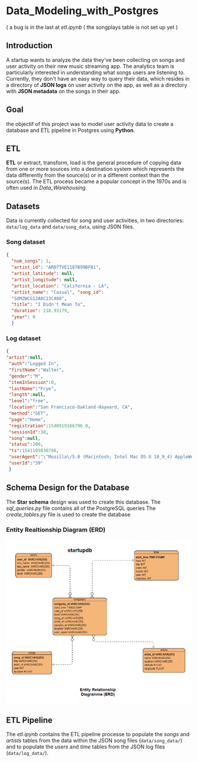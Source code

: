 # Data_Modeling_with_Postgres
( a bug is in the last at _etl.ipynb_ ( the songplays table is not set up yet )
## Introduction
A startup wants to analyze the data they've been collecting on songs and user activity on their new music streaming app. The analytics team is particularly interested in understanding what songs users are listening to. Currently, they don't have an easy way to query their data, which resides in a directory of __JSON logs__ on user activity on the app, as well as a directory with __JSON metadata__ on the songs in their app. 

## Goal
the objectif of this project was to model user activity data to create a database and ETL pipeline in Postgres using __Python__.

## ETL
__ETL__ or extract, transform, load is the general procedure of copying data from one or more sources into a destination system which represents the data differently from the source(s) or in a different context than the source(s). The ETL process became a popular concept in the 1970s and is often used in _Data_Warehousing_.

## Datasets
Data is currently collected for song and user activities, in two directories:
`data/log_data` and `data/song_data`, using JSON files.

### Song dataset 

```json
{
  "num_songs": 1,
  "artist_id": "ARD7TVE1187B99BFB1", 
  "artist_latitude": null, 
  "artist_longitude": null, 
  "artist_location": "California - LA", 
  "artist_name": "Casual", "song_id": 
  "SOMZWCG12A8C13C480", 
  "title": "I Didn't Mean To", 
  "duration": 218.93179, 
  "year": 0
  }
```

### Log dataset 

```json
{
"artist":null, 
 "auth":"Logged In",  
 "firstName":"Walter",  
 "gender":"M",  
 "itemInSession":0, 
 "lastName":"Frye", 
 "length":null, 
 "level":"free",  
 "location":"San Francisco-Oakland-Hayward, CA",  
 "method":"GET",  
 "page":"Home", 
 "registration":1540919166796.0,  
 "sessionId":38,  
 "song":null, 
 "status":200,  
 "ts":1541105830796,  
 "userAgent":"\"Mozilla\/5.0 (Macintosh; Intel Mac OS X 10_9_4) AppleWebKit\/537.36 (KHTML, like Gecko) Chrome\/36.0.1985.143 Safari\/537.36\"",  
 "userId":"39"
 }

```

## Schema Design for the Database
The __Star schema__ design was used to create this database.
The _sql_queries.py_ file contains all of the PostgreSQL queries
The _create_tables.py_ file is used to create the database
### Entity Realtionship Diagram (ERD)
![ERD](ERD/erd.jpg)

## ETL Pipeline
The _etl.ipynb_ contains the ETL pipeline processe to populate the _songs_ and _artists_ tables from the data within the JSON song files (`data/song_data/`) and to populate the _users_ and _time_ tables from the JSON log files (`data/log_data/`).
